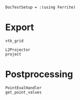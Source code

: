 ```@meta
DocTestSetup = :(using Ferrite)
```

# Export

```@docs
vtk_grid
```

```@docs
L2Projector
project
```

# Postprocessing
```@docs
PointEvalHandler
get_point_values
```